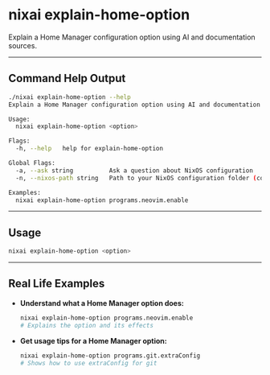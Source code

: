 # nixai explain-home-option

Explain a Home Manager configuration option using AI and documentation sources.

---

## Command Help Output

```sh
./nixai explain-home-option --help
Explain a Home Manager configuration option using AI and documentation sources.

Usage:
  nixai explain-home-option <option>

Flags:
  -h, --help   help for explain-home-option

Global Flags:
  -a, --ask string          Ask a question about NixOS configuration
  -n, --nixos-path string   Path to your NixOS configuration folder (containing flake.nix or configuration.nix)

Examples:
  nixai explain-home-option programs.neovim.enable
```

---

## Usage

```sh
nixai explain-home-option <option>
```

---

## Real Life Examples

- **Understand what a Home Manager option does:**
  ```sh
  nixai explain-home-option programs.neovim.enable
  # Explains the option and its effects
  ```
- **Get usage tips for a Home Manager option:**
  ```sh
  nixai explain-home-option programs.git.extraConfig
  # Shows how to use extraConfig for git
  ```
